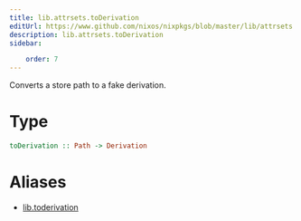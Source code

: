 ```yaml
---
title: lib.attrsets.toDerivation
editUrl: https://www.github.com/nixos/nixpkgs/blob/master/lib/attrsets.nix#L819C6
description: lib.attrsets.toDerivation
sidebar:

    order: 7
---
```


Converts a store path to a fake derivation.

# Type

```haskell
toDerivation :: Path -> Derivation
```


# Aliases

- [lib.toderivation](/nix-doc-comments/reference/lib/lib-toderivation)



